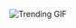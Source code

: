 
<!-- GIF_SECTION -->
![Trending GIF](https://media2.giphy.com/media/v1.Y2lkPThiYjIxNzcybzZjd2cxMmg2OTFlbzh4ZWJoNnZ2ZGFtMmY4M2wyb2E5bW53bmhqbCZlcD12MV9naWZzX3NlYXJjaCZjdD1n/3oKIPeLAaOhrv8JJ7y/giphy.gif)
<!-- END_GIF_SECTION -->
